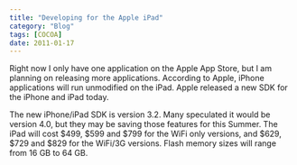 ```yaml
---
title: "Developing for the Apple iPad"
category: "Blog"
tags: [COCOA]
date: 2011-01-17
---
```



Right now I only have one application on the Apple App Store, but I am planning on releasing more applications. According to Apple, iPhone applications will run unmodified on the iPad. Apple released a new SDK for the iPhone and iPad today.

The new iPhone/iPad SDK is version 3.2\. Many speculated it would be version 4.0, but they may be saving those features for this Summer. The iPad will cost $499, $599 and $799 for the WiFi only versions, and $629, $729 and $829 for the WiFi/3G versions. Flash memory sizes will range from 16 GB to 64 GB.